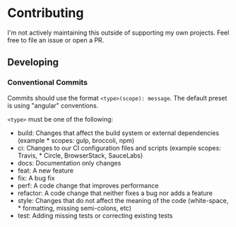 # Contributing

I'm not actively maintaining this outside of supporting my own projects. Feel free to file an issue or open a PR.

## Developing

### Conventional Commits

Commits should use the format `<type>(scope): message`. The default preset is using "angular" conventions.

`<type>` must be one of the following:

- build: Changes that affect the build system or external dependencies (example \* scopes: gulp, broccoli, npm)
- ci: Changes to our CI configuration files and scripts (example scopes: Travis, \* Circle, BrowserStack, SauceLabs)
- docs: Documentation only changes
- feat: A new feature
- fix: A bug fix
- perf: A code change that improves performance
- refactor: A code change that neither fixes a bug nor adds a feature
- style: Changes that do not affect the meaning of the code (white-space, \* formatting, missing semi-colons, etc)
- test: Adding missing tests or correcting existing tests
